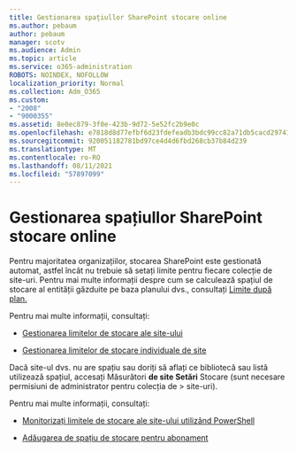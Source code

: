 ```yaml
---
title: Gestionarea spațiullor SharePoint stocare online
ms.author: pebaum
author: pebaum
manager: scotv
ms.audience: Admin
ms.topic: article
ms.service: o365-administration
ROBOTS: NOINDEX, NOFOLLOW
localization_priority: Normal
ms.collection: Adm_O365
ms.custom:
- "2008"
- "9000355"
ms.assetid: 8e0ec879-3f0e-423b-9d72-5e52fc2b9e0c
ms.openlocfilehash: e7818d8d77efbf6d23fdefeadb3bdc99cc82a71db5cacd29741749fa74460a7a
ms.sourcegitcommit: 920051182781bd97ce4d4d6fbd268cb37b84d239
ms.translationtype: MT
ms.contentlocale: ro-RO
ms.lasthandoff: 08/11/2021
ms.locfileid: "57897099"
---
```

# <a name="manage-your-sharepoint-online-storage"></a>Gestionarea spațiullor SharePoint stocare online

Pentru majoritatea organizațiilor, stocarea SharePoint este gestionată automat, astfel încât nu trebuie să setați limite pentru fiecare colecție de site-uri. Pentru mai multe informații despre cum se calculează spațiul de stocare al entității găzduite pe baza planului dvs., consultați [Limite după plan.](https://docs.microsoft.com/office365/servicedescriptions/sharepoint-online-service-description/sharepoint-online-limits?redirectedfrom=MSDN#limits-by-plan)

Pentru mai multe informații, consultați:

- [Gestionarea limitelor de stocare ale site-ului](https://docs.microsoft.com/sharepoint/manage-site-collection-storage-limits)

- [Gestionarea limitelor de stocare individuale de site](https://docs.microsoft.com/sharepoint/manage-site-collection-storage-limits#manage-individual-site-storage-limits)

Dacă site-ul dvs. nu are spațiu sau doriți să aflați ce bibliotecă sau listă utilizează spațiul, accesați Măsurători **de site Setări** Stocare (sunt necesare permisiuni de administrator pentru colecția de  >   site-uri).

Pentru mai multe informații, consultați:

- [Monitorizați limitele de stocare ale site-ului utilizând PowerShell](https://docs.microsoft.com/sharepoint/manage-site-collection-storage-limits#monitor-site-storage-limits-by-using-powershell)

- [Adăugarea de spațiu de stocare pentru abonament](https://docs.microsoft.com/microsoft-365/commerce/add-storage-space) 
  
